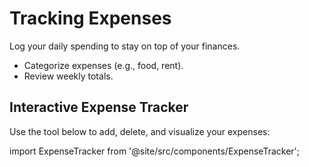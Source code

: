 # Tracking Expenses
Log your daily spending to stay on top of your finances.

- Categorize expenses (e.g., food, rent).
- Review weekly totals.

## Interactive Expense Tracker
Use the tool below to add, delete, and visualize your expenses:

import ExpenseTracker from '@site/src/components/ExpenseTracker';

<ExpenseTracker />